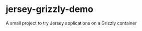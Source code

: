 jersey-grizzly-demo
===================

A small project to try Jersey applications on a Grizzly container
